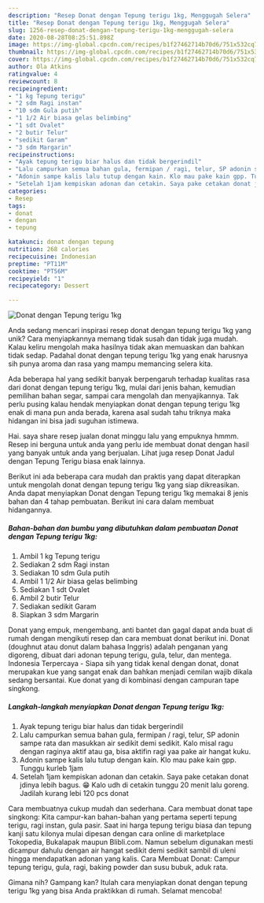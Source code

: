 ```yaml
---
description: "Resep Donat dengan Tepung terigu 1kg, Menggugah Selera"
title: "Resep Donat dengan Tepung terigu 1kg, Menggugah Selera"
slug: 1256-resep-donat-dengan-tepung-terigu-1kg-menggugah-selera
date: 2020-08-28T08:25:51.898Z
image: https://img-global.cpcdn.com/recipes/b1f27462714b70d6/751x532cq70/donat-dengan-tepung-terigu-1kg-foto-resep-utama.jpg
thumbnail: https://img-global.cpcdn.com/recipes/b1f27462714b70d6/751x532cq70/donat-dengan-tepung-terigu-1kg-foto-resep-utama.jpg
cover: https://img-global.cpcdn.com/recipes/b1f27462714b70d6/751x532cq70/donat-dengan-tepung-terigu-1kg-foto-resep-utama.jpg
author: Ola Atkins
ratingvalue: 4
reviewcount: 8
recipeingredient:
- "1 kg Tepung terigu"
- "2 sdm Ragi instan"
- "10 sdm Gula putih"
- "1 1/2 Air biasa gelas belimbing"
- "1 sdt Ovalet"
- "2 butir Telur"
- "sedikit Garam"
- "3 sdm Margarin"
recipeinstructions:
- "Ayak tepung terigu biar halus dan tidak bergerindil"
- "Lalu campurkan semua bahan gula, fermipan / ragi, telur, SP adonin sampe rata dan masukkan air sedikit demi sedikit. Kalo misal ragu dengan raginya aktif atau ga, bisa aktifin ragi yaa pake air hangat kuku."
- "Adonin sampe kalis lalu tutup dengan kain. Klo mau pake kain gpp. Tunggu kurleb 1jam"
- "Setelah 1jam kempiskan adonan dan cetakin. Saya pake cetakan donat jdinya lebih bagus. 😁 Kalo udh di cetakin tunggu 20 menit lalu goreng. Jadilah kurang lebi 120 pcs donat"
categories:
- Resep
tags:
- donat
- dengan
- tepung

katakunci: donat dengan tepung 
nutrition: 268 calories
recipecuisine: Indonesian
preptime: "PT11M"
cooktime: "PT56M"
recipeyield: "1"
recipecategory: Dessert

---
```



![Donat dengan Tepung terigu 1kg](https://img-global.cpcdn.com/recipes/b1f27462714b70d6/751x532cq70/donat-dengan-tepung-terigu-1kg-foto-resep-utama.jpg)

Anda sedang mencari inspirasi resep donat dengan tepung terigu 1kg yang unik? Cara menyiapkannya memang tidak susah dan tidak juga mudah. Kalau keliru mengolah maka hasilnya tidak akan memuaskan dan bahkan tidak sedap. Padahal donat dengan tepung terigu 1kg yang enak harusnya sih punya aroma dan rasa yang mampu memancing selera kita.

Ada beberapa hal yang sedikit banyak berpengaruh terhadap kualitas rasa dari donat dengan tepung terigu 1kg, mulai dari jenis bahan, kemudian pemilihan bahan segar, sampai cara mengolah dan menyajikannya. Tak perlu pusing kalau hendak menyiapkan donat dengan tepung terigu 1kg enak di mana pun anda berada, karena asal sudah tahu triknya maka hidangan ini bisa jadi suguhan istimewa.

Hai. saya share resep jualan donat minggu lalu yang empuknya hmmm. Resep ini berguna untuk anda yang perlu ide membuat donat dengan hasil yang banyak untuk anda yang berjualan. Lihat juga resep Donat Jadul dengan Tepung Terigu biasa enak lainnya.


Berikut ini ada beberapa cara mudah dan praktis yang dapat diterapkan untuk mengolah donat dengan tepung terigu 1kg yang siap dikreasikan. Anda dapat menyiapkan Donat dengan Tepung terigu 1kg memakai 8 jenis bahan dan 4 tahap pembuatan. Berikut ini cara dalam membuat hidangannya.

<!--inarticleads1-->

##### Bahan-bahan dan bumbu yang dibutuhkan dalam pembuatan Donat dengan Tepung terigu 1kg:

1. Ambil 1 kg Tepung terigu
1. Sediakan 2 sdm Ragi instan
1. Sediakan 10 sdm Gula putih
1. Ambil 1 1/2 Air biasa gelas belimbing
1. Sediakan 1 sdt Ovalet
1. Ambil 2 butir Telur
1. Sediakan sedikit Garam
1. Siapkan 3 sdm Margarin


Donat yang empuk, mengembang, anti bantet dan gagal dapat anda buat di rumah dengan mengikuti resep dan cara membuat donat berikut ini. Donat (doughnut atau donut dalam bahasa Inggris) adalah penganan yang digoreng, dibuat dari adonan tepung terigu, gula, telur, dan mentega. Indonesia Terpercaya - Siapa sih yang tidak kenal dengan donat, donat merupakan kue yang sangat enak dan bahkan menjadi cemilan wajib dikala sedang bersantai. Kue donat yang di kombinasi dengan campuran tape singkong. 

<!--inarticleads2-->

##### Langkah-langkah menyiapkan Donat dengan Tepung terigu 1kg:

1. Ayak tepung terigu biar halus dan tidak bergerindil
1. Lalu campurkan semua bahan gula, fermipan / ragi, telur, SP adonin sampe rata dan masukkan air sedikit demi sedikit. Kalo misal ragu dengan raginya aktif atau ga, bisa aktifin ragi yaa pake air hangat kuku.
1. Adonin sampe kalis lalu tutup dengan kain. Klo mau pake kain gpp. Tunggu kurleb 1jam
1. Setelah 1jam kempiskan adonan dan cetakin. Saya pake cetakan donat jdinya lebih bagus. 😁 Kalo udh di cetakin tunggu 20 menit lalu goreng. Jadilah kurang lebi 120 pcs donat


Cara membuatnya cukup mudah dan sederhana. Cara membuat donat tape singkong: Kita campur-kan bahan-bahan yang pertama seperti tepung terigu, ragi instan, gula pasir. Saat ini harga tepung terigu biasa dan tepung kanji satu kilonya mulai dipesan dengan cara online di marketplace Tokopedia, Bukalapak maupun Blibli.com. Namun sebelum digunakan mesti dicampur dahulu dengan air hangat sedikit demi sedikit sambil di uleni hingga mendapatkan adonan yang kalis. Cara Membuat Donat: Campur tepung terigu, gula, ragi, baking powder dan susu bubuk, aduk rata. 

Gimana nih? Gampang kan? Itulah cara menyiapkan donat dengan tepung terigu 1kg yang bisa Anda praktikkan di rumah. Selamat mencoba!
